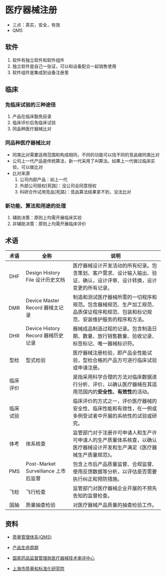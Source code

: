 # 医疗器械注册
* 三点：真实，安全，有效
* QMS

## 软件
1. 软件有独立软件和软件组件
1. 独立软件是自己一张证，可以和设备配合一起销售使用
1. 软件组件是集成到设备注册里

## 临床
### 免临床试验的三种途径
1. 产品在临床豁免目录
1. 临床评价后免临床试验
1. 同品种医疗器械比对

### 同品种医疗器械比对
* 同类比对需要适用范围和构成相同，不同的功能可以找不同的竞品做同类比对
* 公司上一代产品是传统算法，新一代采用了AI算法。如果上一代做过临床实验，可以做比对
* 比对来源
  1. 公司内部产品：如上一代
  1. 外部公司授权[死路]：没公司会同意授权
  1. 科研合作试用竞品[死路]：竞品算法结果拿不到，没法比对

### 新功能、算法和用途的处理
1. 辅助决策：原则上均需开展临床实验
1. 非辅助决策：原则上均需开展临床评价

## 术语
| 术语 | 全称 | 说明 |
| :-: | - | - |
| DHF | Design History File 设计历史文档 | 医疗器械设计开发活动的所有纪录。包含策划、客户需求、设计输入输出、验证、确认，设计评审、设计转换，设计变更的所有记录。 |
| DMR | Device Master Record 器械主记录 | 制造和测试医疗器械所需的一切程序和规范。包含器械规范、生产加工规范、品质保证程序和规范、包装和标记规范、安装维护服务的程序和方法。 |
| DHR | Device History Record 器械历史记录 | 器械成品制造过程的记录。包含制造日期、数量、放行销售数量、验收记录、标签标记、唯一器械标识符。 |
| 型检 | 型式检验 | 医疗器械注册检验，即产品全性能试验，型检合格的产品方可进行临床试验或申请注册。 |
| 临床评价 |  | 是指采用科学合理的方法对临床数据进行分析、评价，以确认医疗器械在其适用范国内的**安全性、有效性**的活动。 |
| 临床试验 |  | 临床评价的方式之一，评价医疗器械的安全性、临床性能和有效性，在一例或多例受试者中开展的系统性的试验或研究。 |
| 体考 | 体系核查 | 监管部门对于注册许可申请人和生产许可申请人的生产质量体系核查，以确认医疗器械设计开发和生产满足《医疗器械生产质量规范》。 |
| PMS | Post-Market Surveillance 上市后监督 | 包含上市后产品质量监督、合规监督、使用反馈数据等分析，以评估是否需要执行纠正和预防措施。 |
| 飞检 | 飞行检查 | 监管部门对医疗器械企业开展的不预先告知的监督检查。 |
| 国抽 | 质量抽查检验 | 对医疗器械产品质量的抽查检验工作。 |

## 资料
* [质量管理体系(QMS)](https://rd.wangyaqi.cn/#/qms/SUMMARY)
* [产品生命周期](https://rd.wangyaqi.cn/#/qms/plm)

* [国家药品监督管理局医疗器械技术审评中心](https://www.cmde.org.cn/index.html)
* [上海市质量和标准化研究院](https://www.cnsis.org.cn/)
